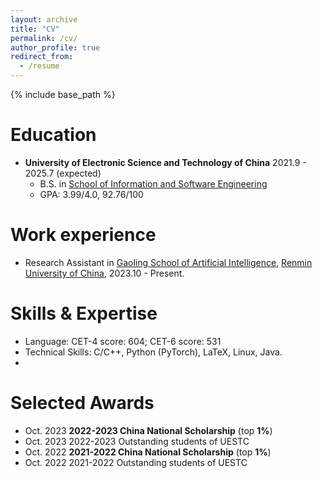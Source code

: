 ```yaml
---
layout: archive
title: "CV"
permalink: /cv/
author_profile: true
redirect_from:
  - /resume
---
```


{% include base_path %}

Education
======
* **University of Electronic Science and Technology of China**  2021.9 - 2025.7 (expected)   
    * B.S. in [School of Information and Software Engineering](https://sise.uestc.edu.cn/)   
    * GPA: 3.99/4.0, 92.76/100  

Work experience
======
* Research Assistant in [Gaoling School of Artificial Intelligence](http://ai.ruc.edu.cn), [Renmin University of China](https://www.ruc.edu.cn), 2023.10 - Present.

  
Skills & Expertise
======
* Language: CET-4 score: 604; CET-6 score: 531
* Technical Skills: C/C++, Python (PyTorch), LaTeX, Linux, Java.
* 

Selected Awards
======
* Oct. 2023 **2022-2023 China National Scholarship** (top **1%**)
* Oct. 2023 2022-2023 Outstanding students of UESTC
* Oct. 2022 **2021-2022 China National Scholarship** (top **1%**)
* Oct. 2022 2021-2022 Outstanding students of UESTC
